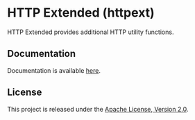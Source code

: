 # HTTP Extended (httpext)

HTTP Extended provides additional HTTP utility functions.

## Documentation

Documentation is available [here](https://godoc.org/github.com/tradyfinance/httpext).

## License

This project is released under the [Apache License, Version 2.0](LICENSE).
